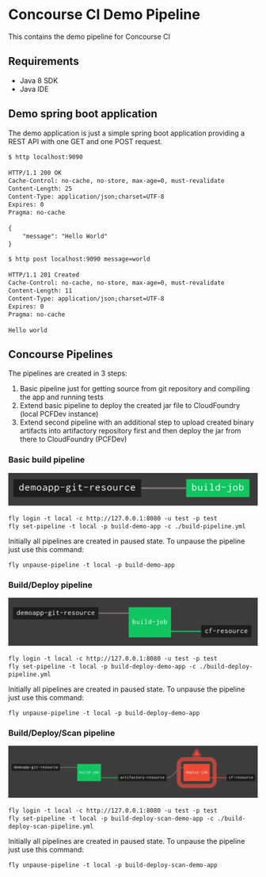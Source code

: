 # Concourse CI Demo Pipeline
This contains the demo pipeline for Concourse CI

## Requirements

* Java 8 SDK
* Java IDE

## Demo spring boot application

The demo application is just a simple spring boot application providing a REST API
with one GET and one POST request.

```
$ http localhost:9090

HTTP/1.1 200 OK
Cache-Control: no-cache, no-store, max-age=0, must-revalidate
Content-Length: 25
Content-Type: application/json;charset=UTF-8
Expires: 0
Pragma: no-cache

{
    "message": "Hello World"
}
```

```
$ http post localhost:9090 message=world

HTTP/1.1 201 Created
Cache-Control: no-cache, no-store, max-age=0, must-revalidate
Content-Length: 11
Content-Type: application/json;charset=UTF-8
Expires: 0
Pragma: no-cache

Hello world
```

## Concourse Pipelines

The pipelines are created in 3 steps:

1. Basic pipeline just for getting source from git repository and compiling the app and running tests
2. Extend basic pipeline to deploy the created jar file to CloudFoundry (local PCFDev instance)
3. Extend second pipeline with an additional step to upload created binary artifacts into artifactory repository first and then deploy the jar from there to CloudFoundry (PCFDev)

### Basic build pipeline

![Image of basic pipeline](https://github.com/andifalk/concourse-ci-demo/raw/master/images/demo_build_pipeline.png)

```
fly login -t local -c http://127.0.0.1:8080 -u test -p test
fly set-pipeline -t local -p build-demo-app -c ./build-pipeline.yml
```

Initially all pipelines are created in paused state. To unpause the pipeline just use this command:

```
fly unpause-pipeline -t local -p build-demo-app
```

### Build/Deploy pipeline

![Image of build/deploy pipeline](https://github.com/andifalk/concourse-ci-demo/raw/master/images/demo_build_deploy_pipeline.png)

```
fly login -t local -c http://127.0.0.1:8080 -u test -p test
fly set-pipeline -t local -p build-deploy-demo-app -c ./build-deploy-pipeline.yml
```

Initially all pipelines are created in paused state. To unpause the pipeline just use this command:

```
fly unpause-pipeline -t local -p build-deploy-demo-app
```

### Build/Deploy/Scan pipeline

![Image of build/repo/deploy pipeline](https://github.com/andifalk/concourse-ci-demo/raw/master/images/demo_build_repo_deploy.png)

```
fly login -t local -c http://127.0.0.1:8080 -u test -p test
fly set-pipeline -t local -p build-deploy-scan-demo-app -c ./build-deploy-scan-pipeline.yml
```

Initially all pipelines are created in paused state. To unpause the pipeline just use this command:

```
fly unpause-pipeline -t local -p build-deploy-scan-demo-app
```
